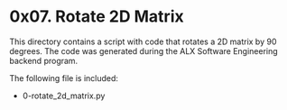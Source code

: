 # 0x07. Rotate 2D Matrix

This directory contains a script with code that rotates a 2D matrix by 90 degrees. The code was generated during the ALX Software Engineering backend program.

The following file is included:

- 0-rotate_2d_matrix.py